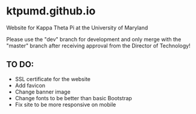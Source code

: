 # ktpumd.github.io

Website for Kappa Theta Pi at the University of Maryland

Please use the "dev" branch for development and only merge with the "master" branch after receiving approval from the Director of Technology!


## TO DO:

- SSL certificate for the website
- Add favicon
- Change banner image
- Change fonts to be better than basic Bootstrap
- Fix site to be more responsive on mobile

